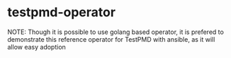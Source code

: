 testpmd-operator
================

NOTE: Though it is possible to use golang based operator, it is prefered to
demonstrate this reference operator for TestPMD with ansible, as it will allow
easy adoption


